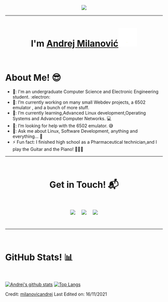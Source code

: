 <p align="center">
  <img src="https://miro.medium.com/max/2048/1*OohqW5DGh9CQS4hLY5FXzA.png" height="230"/>
</p>
<hr>
<h1 align="center">I'm <a href="https://github.com/milanovicandrej">Andrej Milanović<a><img src="https://github.com/Kathryn-Jie/Kathryn-Jie/blob/main/wave.gif" width="60px"/></h1>
<Br>
<h1>About Me! 😎</h1>

- 🏫: I'm an undergraduate Computer Science and Electronic Engineering student. :electron:
- 🔭: I’m currently working on many small Webdev projects, a 6502 emulator , and a bunch of more stuff.
- 🌱: I’m currently learning,Advanced Linux development,Operating Systems and Advanced Computer Networks. 💻
- 🤔: I’m looking for help with the 6502 emulator. 😅
- 💬: Ask me about Linux, Software Development, anything and everything... 🐧
- ⚡  Fun fact: I finished high school as a Pharmaceutical technician,and I play the Guitar and the Piano! 🎸💊🎹
  
<hr>
<Br>
<h1 align="center">Get in Touch! 📬</h1>
<Br>
<p align="center">
<a href="https://rs.linkedin.com/in/andrej-milanović-204b42207" target="blank"><img align="center" src="https://img.shields.io/badge/Andrej%20Milanovi%C4%87-0077B5?style=for-the-badge&logo=linkedin&logoColor=white" /></a> &nbsp;&nbsp;&nbsp;  <a href="mailto:milanovicandrej@outlook.com" target="blank"><img align="center" src="https://img.shields.io/badge/milanovicandrej@outlook.com-004876?style=for-the-badge&logo=microsoft&logoColor=white" /></a>    &nbsp;&nbsp;&nbsp;       <a href="https://www.github.com/milanovicandrej" target="blank"><img align="center" src="https://img.shields.io/badge/milanovicandrej-100000?style=for-the-badge&logo=github&logoColor=white" /></a>
</p>
  
<Br>
<hr>
<Br>
<h1>GitHub Stats! 📊</h1>
<Br>
  
[![Andrej's github stats](https://github-readme-stats.vercel.app/api?username=milanovicandrej&show_icons=true&theme=merko)](https://github.com/milanovicandrej/github-readme-stats) [![Top Langs](https://github-readme-stats.vercel.app/api/top-langs/?username=milanovicandrej&layout=compact&theme=merko)](https://github.com/milanovicandrej/github-readme-stats)

 

Credit: [milanovicandrej](https://github.com/milanovicandrej)
Last Edited on: 16/11/2021
